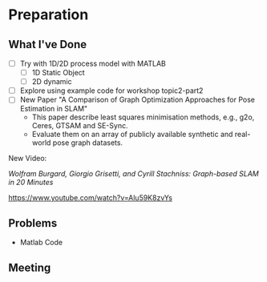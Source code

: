 # Preparation

## What I've Done

- [ ] Try with 1D/2D process model with MATLAB
  - [ ] 1D Static Object
  - [ ] 2D dynamic
- [ ] Explore using example code for workshop topic2-part2
- [ ] New Paper "A Comparison of Graph Optimization Approaches for Pose Estimation in SLAM"
  - This paper describe least squares minimisation methods, e.g., g2o, Ceres, GTSAM and SE-Sync.
  - Evaluate them on an array of publicly available synthetic and real-world pose graph datasets.

New Video:

*Wolfram Burgard, Giorgio Grisetti, and Cyrill Stachniss: Graph-based SLAM in 20 Minutes*

https://www.youtube.com/watch?v=Alu59K8zvYs

## Problems

- Matlab Code

## Meeting



